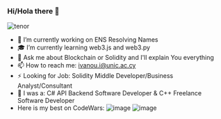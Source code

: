 ### Hi/Hola there 👋
![tenor](https://user-images.githubusercontent.com/85873435/154036621-76fe7bb6-fe25-433c-9881-680cea76237d.gif)

- 🎍 I’m currently working on ENS Resolving Names
- 🎓 I’m currently learning web3.js and web3.py
- 💬 Ask me about Blockchain or Solidity and I'll explain You everything
- 📫 How to reach me: ivanou.i@unic.ac.cy
- ⚡ Looking for Job: Solidity Middle Developer/Business Analyst/Consultant
- 🎃 I was a: C# API Backend Software Developer & C++ Freelance Software Developer
- Here is my best on CodeWars:
![image](https://user-images.githubusercontent.com/85873435/154037135-dedc4459-a82d-4b69-9de3-5c66d72e33d7.png)
![image](https://user-images.githubusercontent.com/85873435/154036991-38493667-98a5-4f2e-a0c0-1e3976ab67ab.png)

